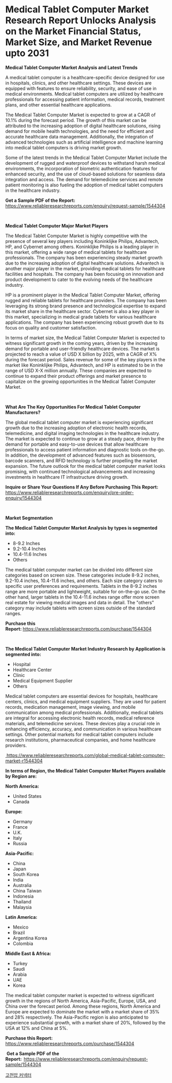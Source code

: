 <p><h1>Medical Tablet Computer Market Research Report Unlocks Analysis on the Market Financial Status, Market Size, and Market Revenue upto 2031</h1></p><p><strong>Medical Tablet Computer Market Analysis and Latest Trends</strong></p>
<p><p>A medical tablet computer is a healthcare-specific device designed for use in hospitals, clinics, and other healthcare settings. These devices are equipped with features to ensure reliability, security, and ease of use in medical environments. Medical tablet computers are utilized by healthcare professionals for accessing patient information, medical records, treatment plans, and other essential healthcare applications.</p><p>The Medical Tablet Computer Market is expected to grow at a CAGR of 10.1% during the forecast period. The growth of this market can be attributed to the increasing adoption of digital healthcare solutions, rising demand for mobile health technologies, and the need for efficient and accurate healthcare data management. Additionally, the integration of advanced technologies such as artificial intelligence and machine learning into medical tablet computers is driving market growth.</p><p>Some of the latest trends in the Medical Tablet Computer Market include the development of rugged and waterproof devices to withstand harsh medical environments, the incorporation of biometric authentication features for enhanced security, and the use of cloud-based solutions for seamless data integration and access. The demand for telemedicine services and remote patient monitoring is also fueling the adoption of medical tablet computers in the healthcare industry.</p></p>
<p><strong>Get a Sample PDF of the Report:&nbsp;</strong> <a href="https://www.reliableresearchreports.com/enquiry/request-sample/1544304">https://www.reliableresearchreports.com/enquiry/request-sample/1544304</a></p>
<p>&nbsp;</p>
<p><strong>Medical Tablet Computer Major Market Players</strong></p>
<p><p>The Medical Tablet Computer Market is highly competitive with the presence of several key players including Koninklijke Philips, Advantech, HP, and Cybernet among others. Koninklijke Philips is a leading player in this market, offering a wide range of medical tablets for healthcare professionals. The company has been experiencing steady market growth due to the increasing adoption of digital healthcare solutions. Advantech is another major player in the market, providing medical tablets for healthcare facilities and hospitals. The company has been focusing on innovation and product development to cater to the evolving needs of the healthcare industry.</p><p>HP is a prominent player in the Medical Tablet Computer Market, offering rugged and reliable tablets for healthcare providers. The company has been leveraging its strong brand presence and technological expertise to expand its market share in the healthcare sector. Cybernet is also a key player in this market, specializing in medical grade tablets for various healthcare applications. The company has been experiencing robust growth due to its focus on quality and customer satisfaction.</p><p>In terms of market size, the Medical Tablet Computer Market is expected to witness significant growth in the coming years, driven by the increasing demand for portable and user-friendly healthcare devices. The market is projected to reach a value of USD X billion by 2025, with a CAGR of X% during the forecast period. Sales revenue for some of the key players in the market like Koninklijke Philips, Advantech, and HP is estimated to be in the range of USD X-X million annually. These companies are expected to continue to expand their product offerings and market presence to capitalize on the growing opportunities in the Medical Tablet Computer Market.</p></p>
<p>&nbsp;</p>
<p><strong>What Are The Key Opportunities For Medical Tablet Computer Manufacturers?</strong></p>
<p><p>The global medical tablet computer market is experiencing significant growth due to the increasing adoption of electronic health records, telemedicine, and digital imaging technologies in the healthcare industry. The market is expected to continue to grow at a steady pace, driven by the demand for portable and easy-to-use devices that allow healthcare professionals to access patient information and diagnostic tools on-the-go. In addition, the development of advanced features such as biosensors, barcode scanners, and RFID technology is further propelling the market expansion. The future outlook for the medical tablet computer market looks promising, with continued technological advancements and increasing investments in healthcare IT infrastructure driving growth.</p></p>
<p><strong>Inquire or Share Your Questions If Any Before Purchasing This Report:</strong> <a href="https://www.reliableresearchreports.com/enquiry/pre-order-enquiry/1544304">https://www.reliableresearchreports.com/enquiry/pre-order-enquiry/1544304</a></p>
<p>&nbsp;</p>
<p><strong>Market Segmentation</strong></p>
<p><strong>The Medical Tablet Computer Market Analysis by types is segmented into:</strong></p>
<p><ul><li>8-9.2 Inches</li><li>9.2-10.4 Inches</li><li>10.4-11.6 Inches</li><li>Others</li></ul></p>
<p><p>The medical tablet computer market can be divided into different size categories based on screen size. These categories include 8-9.2 inches, 9.2-10.4 inches, 10.4-11.6 inches, and others. Each size category caters to specific user preferences and requirements. Tablets in the 8-9.2 inches range are more portable and lightweight, suitable for on-the-go use. On the other hand, larger tablets in the 10.4-11.6 inches range offer more screen real estate for viewing medical images and data in detail. The "others" category may include tablets with screen sizes outside of the standard ranges.</p></p>
<p><strong>Purchase this Report:&nbsp;</strong><a href="https://www.reliableresearchreports.com/purchase/1544304">https://www.reliableresearchreports.com/purchase/1544304</a></p>
<p>&nbsp;</p>
<p><strong>The Medical Tablet Computer Market Industry Research by Application is segmented into:</strong></p>
<p><ul><li>Hospital</li><li>Healthcare Center</li><li>Clinic</li><li>Medical Equipment Supplier</li><li>Others</li></ul></p>
<p><p>Medical tablet computers are essential devices for hospitals, healthcare centers, clinics, and medical equipment suppliers. They are used for patient records, medication management, image viewing, and mobile communication among medical professionals. Additionally, medical tablets are integral for accessing electronic health records, medical reference materials, and telemedicine services. These devices play a crucial role in enhancing efficiency, accuracy, and communication in various healthcare settings. Other potential markets for medical tablet computers include research institutions, pharmaceutical companies, and home healthcare providers.</p></p>
<p><a href="https://www.reliableresearchreports.com/global-medical-tablet-computer-market-r1544304">&nbsp;https://www.reliableresearchreports.com/global-medical-tablet-computer-market-r1544304</a></p>
<p><strong>In terms of Region, the Medical Tablet Computer Market Players available by Region are:</strong></p>
<p>
    <p> <strong> North America: </strong>
        <ul>
            <li>United States</li>
            <li>Canada</li>
        </ul>
        </p> 
    <p> <strong> Europe: </strong>
        <ul>
            <li>Germany</li>
            <li>France</li>
            <li>U.K.</li>
            <li>Italy</li>
            <li>Russia</li>
        </ul>
        </p> 
    <p> <strong> Asia-Pacific: </strong>
        <ul>
            <li>China</li>
            <li>Japan</li>
            <li>South Korea</li>
            <li>India</li>
            <li>Australia</li>
            <li>China Taiwan</li>
            <li>Indonesia</li>
            <li>Thailand</li>
            <li>Malaysia</li>
        </ul>
        </p> 
    <p> <strong> Latin America: </strong>
        <ul>
            <li>Mexico</li>
            <li>Brazil</li>
            <li>Argentina Korea</li>
            <li>Colombia</li>
        </ul>
        </p> 
    <p> <strong> Middle East & Africa: </strong>
        <ul>
            <li>Turkey</li>
            <li>Saudi</li>
            <li>Arabia</li>
            <li>UAE</li>
            <li>Korea</li>
        </ul>
    </p>
    </p>
<p><p>The medical tablet computer market is expected to witness significant growth in the regions of North America, Asia-Pacific, Europe, USA, and China over the forecast period. Among these regions, North America and Europe are expected to dominate the market with a market share of 35% and 28% respectively. The Asia-Pacific region is also anticipated to experience substantial growth, with a market share of 20%, followed by the USA at 12% and China at 5%.</p></p>
<p><strong>Purchase this Report: </strong><a href="https://www.reliableresearchreports.com/purchase/1544304">https://www.reliableresearchreports.com/purchase/1544304</a></p>
<p>&nbsp;<strong>Get a Sample PDF of the Report:&nbsp;&nbsp;</strong><a href="https://www.reliableresearchreports.com/enquiry/request-sample/1544304">https://www.reliableresearchreports.com/enquiry/request-sample/1544304</a></p>
<p><strong></strong></p>
<p><p><a href="https://medium.com/@fosterfahey1971/%EA%B3%A0%EC%A0%84%EC%95%95-%EC%BB%A4%EB%84%A5%ED%84%B0-%EC%8B%9C%EC%9E%A5-%EC%9D%B8%EC%82%AC%EC%9D%B4%ED%8A%B8-%EC%8B%9C%EC%9E%A5-%EB%8F%99%ED%96%A5-%EC%84%B1%EC%9E%A5-2024%EB%85%84%EB%B6%80%ED%84%B0-2031%EB%85%84%EA%B9%8C%EC%A7%80-%EC%98%88%EC%B8%A1%EB%90%9C-%EA%B2%83-5d7b4dbcdf3e">고전압 커넥터</a></p></p>
